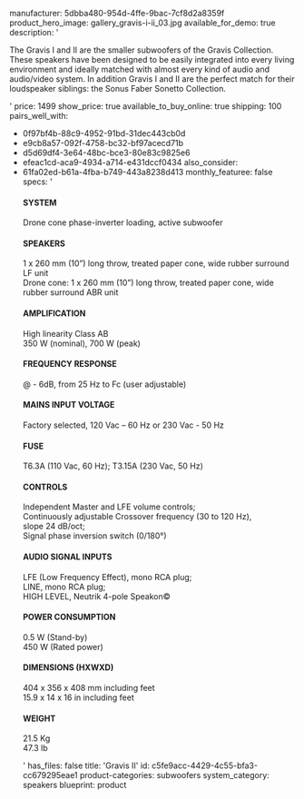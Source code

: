manufacturer: 5dbba480-954d-4ffe-9bac-7cf8d2a8359f
product_hero_image: gallery_gravis-i-ii_03.jpg
available_for_demo: true
description: '<p>The Gravis I and II are the smaller subwoofers of the Gravis Collection.<br>These speakers have been designed to be easily integrated into every living environment and ideally matched with almost every kind of audio and audio/video system. In addition Gravis I and II are the perfect match for their loudspeaker siblings: the Sonus Faber Sonetto Collection.&nbsp;&nbsp;</p>'
price: 1499
show_price: true
available_to_buy_online: true
shipping: 100
pairs_well_with:
  - 0f97bf4b-88c9-4952-91bd-31dec443cb0d
  - e9cb8a57-092f-4758-bc32-bf97acecd71b
  - d5d69df4-3e64-48bc-bce3-80e83c9825e6
  - efeac1cd-aca9-4934-a714-e431dccf0434
also_consider:
  - 61fa02ed-b61a-4fba-b749-443a8238d413
monthly_featuree: false
specs: '<h4>SYSTEM</h4><p>Drone cone phase-inverter loading, active subwoofer</p><h4>SPEAKERS</h4><p>1 x 260 mm (10”) long throw, treated paper cone, wide rubber surround LF unit<br>Drone cone: 1 x 260 mm (10”) long throw, treated paper cone, wide rubber surround ABR unit</p><h4>AMPLIFICATION</h4><p>High linearity Class AB<br>350 W (nominal), 700 W (peak)</p><h4>FREQUENCY RESPONSE</h4><p>@ - 6dB, from 25 Hz to Fc (user adjustable)</p><h4>MAINS INPUT VOLTAGE</h4><p>Factory selected, 120 Vac – 60 Hz or 230 Vac - 50 Hz</p><h4>FUSE</h4><p>T6.3A (110 Vac, 60 Hz); T3.15A (230 Vac, 50 Hz)</p><h4>CONTROLS</h4><p>Independent Master and LFE volume controls;<br>Continuously adjustable Crossover frequency (30 to 120 Hz),<br>slope 24 dB/oct;<br>Signal phase inversion switch (0/180°)</p><h4>AUDIO SIGNAL INPUTS</h4><p>LFE (Low Frequency Effect), mono RCA plug;<br>LINE, mono RCA plug;<br>HIGH LEVEL, Neutrik 4-pole Speakon©</p><h4>POWER CONSUMPTION</h4><p>0.5 W (Stand-by)<br>450 W (Rated power)</p><h4>DIMENSIONS (HXWXD)</h4><p>404 x 356 x 408 mm including feet<br>15.9 x 14 x 16 in including feet</p><h4>WEIGHT</h4><p>21.5 Kg<br>47.3 lb</p>'
has_files: false
title: 'Gravis II'
id: c5fe9acc-4429-4c55-bfa3-cc679295eae1
product-categories: subwoofers
system_category: speakers
blueprint: product
